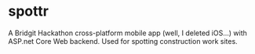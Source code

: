 # spottr
A Bridgit Hackathon cross-platform mobile app (well, I deleted iOS...) with ASP.net Core Web backend. Used for spotting construction work sites.

